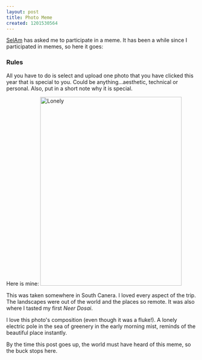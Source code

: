 ```yaml
--- 
layout: post
title: Photo Meme
created: 1201530564
---
```

<a href="http://www.selectiveamnesia.org/2008/01/05/this-meme-is-so-last-year/">SelAm</a> has asked me to participate in a meme. It has been a while since I participated in memes, so here it goes:
<h3>Rules</h3>
All you have to do is select and upload one photo that you have clicked this year that is special to you. Could be anything…aesthetic, technical or personal. Also, put in a short note why it is special.

Here is mine:
<a href="http://www.flickr.com/photos/nimbupani/1392438660/" title="Lonely by nimbu, on Flickr"><img src="http://farm2.static.flickr.com/1351/1392438660_ecef3adc3f.jpg" width="375" height="500" alt="Lonely" /></a>

This was taken somewhere in South Canera. I loved every aspect of the trip. The landscapes were out of the world and the places so remote. It was also where I tasted my first <em>Neer Dosai</em>. 

I love this photo's composition (even though it was a fluke!). A lonely electric pole in the sea of greenery in the early morning mist, reminds of the beautiful place instantly.

By the time this post goes up, the world must have heard of this meme, so the buck stops here. 
